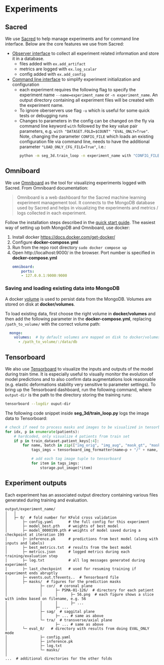 # Experiments

## Sacred
We use [Sacred](https://sacred.readthedocs.io/en/stable/quickstart.html) to help manage experiments and for command line interface. Below are the core features we use from Sacred:

- [Observer interface](https://sacred.readthedocs.io/en/stable/experiment.html#observe-an-experiment) to collect all experiment related information and store it in a database.
    - files added with `ex.add_artifact`
    - metrics are logged with `ex.log_scalar`
    - config added with `ex.add_config`
- [Command line interface](https://sacred.readthedocs.io/en/stable/command_line.html) to simplify experiment initialization and configuration
    - each experiment requires the following flag to specify the experiment name `--name=experiment_name` or `-n experiment_name`. An output directory containing all experiment files will be created with the experiment name.
    - To ignore oberservers use flag `-u` which is useful for some quick tests or debugging runs
    - Changes to parameters in the config can be changed on the fly via command line keyword `with` followed by the key value pair parameters, e.g. `with "DATASET.FOLD=$COUNT" "EVAL_ONLY=True"`. Note, changing the parameter `CONFIG_FILE` which loads an existing configuration file via command line, needs to have the additional parameter `"LOAD_ONLY_CFG_FILE=True"`, i.e.:
        ```bash
        python -m seg_3d.train_loop -n experiment_name with "CONFIG_FILE=./config.yaml" "LOAD_ONLY_CFG_FILE=True"
        ```

## Omniboard
We use [Omniboard](https://vivekratnavel.github.io/omniboard/#/README) as the tool for visualizing experiments logged with Sacred. From Omniboard documentation:
> Omniboard is a web dashboard for the Sacred machine learning experiment management tool. It connects to the MongoDB database used by Sacred and helps in visualizing the experiments and metrics / logs collected in each experiment.

Follow the installation steps described in the [quick start guide](https://vivekratnavel.github.io/omniboard/#/quick-start). The easiest way of setting up both MongoDB and Omniboard, use docker:
1. Install docker https://docs.docker.com/get-docker/
2. Configure **docker-compose.yml**
2. Run from the repo root directory `sudo docker compose up`
3. Open http://localhost:9000/ in the browser. Port number is specified in **docker-compose.yml**
    ```yaml
    omniboard:
        ports:
        - 127.0.0.1:9000:9000
    ```

### Saving and loading existing data into MongoDB
A docker [volume](https://docs.docker.com/storage/volumes/) is used to persist data from the MongoDB. Volumes are stored on disk at **docker/volumes**.

To load existing data, first choose the right volume in **docker/volumes** and then add the following parameter in the **docker-compose.yml**, replacing `/path_to_volume/` with the correct volume path:
```yaml
  mongo:
    volumes:  # by default volumes are mapped on disk to docker/volumes
      - /path_to_volume/:/data/db
```

## Tensorboard

We also use [Tensorboard](https://www.tensorflow.org/tensorboard) to visualize the inputs and outputs of the model during train time. It is especially useful to visually monitor the evolution of model predictions and to also confirm data augmentations look reasonable (e.g. elastic deformations stability very sensitive to parameter settings). To bring up the Tensorboard dashboard, run the following command, where `output-dir` is the path to the directory storing the training runs:
```bash
tensorboard --logdir ouput-dir
```

The following code snippet inside **seg_3d/train_loop.py** logs the image data to Tensorboard:
```python
# check if need to process masks and images to be visualized in tensorboard
for idx, p in enumerate(patients):
    # hardcoded, only visualize 4 patients from train set
    if p in train_dataset.patient_keys[:4]:
        for name, batch in zip(["img_orig", "img_aug", "mask_gt", "mask_pred"],[orig_imgs, sample, labels, preds]):
            tags_imgs = tensorboard_img_formatter(name=p + "/" + name, batch=batch[idx].unsqueeze(0).detach().cpu())

            # add each tag image tuple to tensorboard
            for item in tags_imgs:
                storage.put_image(*item)
```

## Experiment outputs
Each experiment has an associated output directory containing various files generated during training and evaluation.
```
output/experiment_name/
│   │
│   ├─ 0/  # fold number for KFold cross validation
│       ├─ config.yaml       # the full config for this experiment
│       ├─ model_best.pth    # weights of best model
│       ├─ model_0000199.pth # weights of model saved during a checkpoint at iteration 199
│       ├─ inference.pk      # predictions from best model (along with inputs and labels)
│       ├─ best_metrics.txt  # results from the best model
│       ├─ metrics.json      # logged metrics during each training/evaluation step
│       ├─ log.txt           # all log messages generated during experiment
│       ├─ last_checkpoint   # used for resuming training if experiment ends abruptly
│       ├─ events.out.tfevents..  # Tensorboard file
│       ├─ masks/  # figures for the prediction masks
│               ├─ cor/  # coronal plane
│               │      ├─ PSMA-01-126/  # directory for each patient
│               │      │      ├─ 56.png  # each figure shows a slice with index based on filename, e.g. 56
│               │      │      ├─ ...
│               │      ├─ ...
│               ├─ sag/  # saggital plane
│               │      ├─ ... # same as above
│               └─ tra/  # transverse/axial plane
│                      ├─ ... # same as above
│       └─ eval_0/   # directory with results from doing EVAL_ONLY mode
│               ├─ config.yaml
│               ├─ inference.pk
│               ├─ log.txt
│               └─ masks/
│
...  # additional directories for the other folds
```
